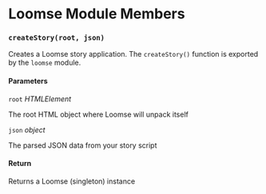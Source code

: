 # Loomse Module Members

### `createStory(root, json)`

Creates a Loomse story application. The `createStory()` function is exported by the `loomse` module.

#### Parameters

`root` _HTMLElement_

The root HTML object where Loomse will unpack itself

`json` _object_

The parsed JSON data from your story script

#### Return

Returns a Loomse (singleton) instance
